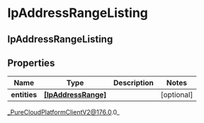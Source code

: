 # IpAddressRangeListing

## IpAddressRangeListing

## Properties

|Name | Type | Description | Notes|
|------------ | ------------- | ------------- | -------------|
| **entities** | [**[IpAddressRange]**]([IpAddressRange]) |  | [optional] |



_PureCloudPlatformClientV2@176.0.0_
